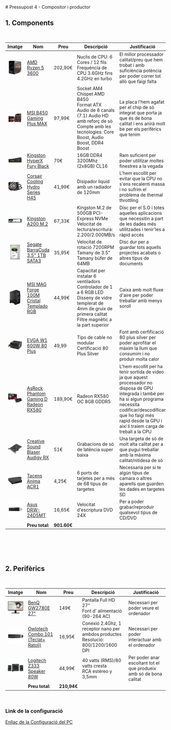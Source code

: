 <link rel="stylesheet">
# Pressupost 4 - Compositor i productor

## 1. Components
</br>

| Imatge | Nom | Preu | Descripció | Justificació |
| ------ | --- | ---- | ---------- | ------------ |
| <img src="img/amd.jpg"> | [AMD Ryzen 5 3600](https://www.pccomponentes.com/amd-ryzen-5-3600-36ghz-box) | 202,90€ | Nuclis de CPU: 6 Cores / 12 fils </br> Frequéncia de CPU 3.6GHz fins 4.2GHz en turbo | El millor processador calitat/preu que hem trobat i amb suficiència potència per poder correr tot allò que faigi falta
| <img src="img/placa%20base.jpg"> | [MSI B450 Gaming Plus MAX](https://www.pccomponentes.com/msi-b450-gaming-plus-max) | 97,99€ | Socket AM4</br>Chispet AMD B450</br>Format ATX</br>Audio de 8 canals (7.1) Audio HD amb reforç de sò</br>Compte amb les tecnologies: Core Boost, Audio Boost, DDR4 Boost | La placa l'hem agafat per el chip de sò integrat que porta ja que és de bona calitat i ens anirà molt be per els perifèrics que tenim
| <img src="img/ram.jpg"> | [Kingston HyperX Fury Black](https://www.pccomponentes.com/kingston-hyperx-fury-black-16gb-ddr4-3200mhz-pc-25600-2x8gb-cl16) | 70€ | 16GB DDR4 3200Mhz (2x8GB) CL16 |Ram suficient per poder utilitzar moltes finestres a la vegada
| <img src="img/disipador.jpg"> | [Corsair Cooling Hydro Series H45](https://www.pccomponentes.com/corsair-cooling-hydro-series-h45) | 41,99€ | Disipador liquid amb un radiador de 120mm |L'hem escollit per evitar que la CPU no s'ens recalenti massa i no sufrim el problema de thermal throttling
| <img src="img/nvme.jpg"> | [Kingston A200 M.2](https://www.pccomponentes.com/kingston-a2000-m2-500gb-pci-express-30-nvme) | 67,33€ | Kingston M.2 de 500GB PCI-Express NVMe</br>Velocitat de lectura/escritura: 2.200/2.000MB/s |Disc per el S.O i totes aquelles aplicacions que necessitin a part de les dades més utilitzades i tenir'les a ràpid accés
| <img src="img/hdd.jpg"> | [Segate BarraCuda 3.5" 1TB SATA3](https://www.pccomponentes.com/seagate-barracuda-35-1tb-sata3) | 35,95€ | Velocitat de rotació 7200RPM </br> Tamany de 3.5" </br> Tamany búfer de 64MB |Disc dur per a guardar tots aquells projectes acabats o altres tipus de documents
| <img src="img/caja.jpg"> | [MSI MAG Forge 100M Cristal Templado RGB](https://www.pccomponentes.com/msi-mag-forge-100r-cristal-templado-usb-32-rgb) | 44,99€ | Capacitat per instalar 6 ventiladors </br>Controlador de 1 a 6 RGB LED</br>Disseny de vidre templerat de 4mm de gruix de primera calitat</br>Filtre magnètic a la part superior | Caixa amb molt fluxe d'aire per poder treballar amb menys soroll
| <img src="img/fontalimentacio.jpg"> | [EVGA W1 600W 80 Plus](https://www.pccomponentes.com/evga-w1-600w-80-plus) | 49,99 | Tipo de cable no modular </br>Certificació 80 Plus Silver| Font amb cerfificació 80 plus silver per poder aprofitar el màxim la llum que consumim i no produir molta calor 
| <img src="img/gpu.jpg "> | [AsRock Phantom Gaming D Radeon RX580](https://www.pccomponentes.com/asrock-phantom-gaming-d-radeon-rx580-oc-8gb-gddr5) | 189,90€ |  Radeon RX580 OC 8GB GDDR5| L'hem escollit per ha tenir sortida de video ja que aquest processador no disposa de GPU integrada i també per ha si algun programa necessita codificar/descodificar que ho faigi més rapid desde la GPU i així li traiem carga de treball a la CPU
| <img src="img/audio.jpg"> | [Creative Sound Blaser Audigy RX](https://www.pccomponentes.com/creative-sound-blaster-audigy-rx) | 51€ | Grabacions de sò de latència super baixa| Una targeta de sò de molt alta calitat per a que pugui treballar amb la màxima calitat/nitidesa de sò
| <img src="img/tarjetes.jpg"> | [Tacens Anima ACR1](https://www.pccomponentes.com/tacens-anima-acr1-lector-de-tarjetas) | 4,25€ | 6 ports de tarjetes per a més de 68 tipus de targetes| Necessaria per si te algún tipus de camara o altres aparells que guarden les dades en targetes SD
| <img src="img/dvd.jpg"> | [Asus DRW-24D5MT](https://www.pccomponentes.com/asus-drw-24d5mt-grabadora-dvd-24x) | 16,65€ | Velocitat d'escriptura DVD 24X| Per a poder grabar/reproduir qualsevol tipus de CD/DVD
| | **Preu total:** | **901.60€** |
</br></br></br></br>

## 2. Perifèrics
</br>

| Imatge | Nom | Preu | Descripció | Justificació |
| ------ | --- | ---- | ---------- | ------------ |
| <img src="img/monitor.jpg"> | [BenQ GW2780E 27"](https://www.pccomponentes.com/benq-gw2780e-27-led-ips-eye-care) | 149€ | Pantalla Full HD 27" </br>Font d' alimentació (90-264 AC)|Necessari per poder veure el ordenador
| <img src="img/teclat.jpg"> | [Owlotech Combo 101 (Teclat+ Ratoli)](https://www.pccomponentes.com/owlotech-combo-101-teclado-raton-inalambricos) | 16,95€ | Conexió 2.4Ghz, 1 receptor nano per ambdos productes </br>Resolució: 800/1200/1600 DPI|Necessari per poder interactuar amb el ordenador
| <img src="img/altaveus.jpg"> | [Logitech Z333 Speaker 80W](https://www.pccomponentes.com/logitech-z333-speaker-40w) | 44,99€ | 40 vatts (RMS)/80 vatts cresta </br>RCA estéreo y 3,5mm|Per poder anar escoltant tot el que produeix amb só de bona calitat     
| | **Preu total:** | **210,94€** |
</br>

### **Link de la configuració**
[Enllaç de la Configuració del PC](https://www.pccomponentes.com/configurador/D224D3824)




















































